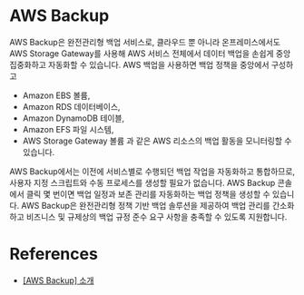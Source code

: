 # AWS Backup

AWS Backup은 완전관리형 백업 서비스로, 클라우드 뿐 아니라 온프레미스에서도
AWS Storage Gateway를 사용해 AWS 서비스 전체에서 데이터 백업을 손쉽게 중앙집중화하고 자동화할 수 있습니다.
AWS 백업을 사용하면 백업 정책을 중앙에서 구성하고 
- Amazon EBS 볼륨, 
- Amazon RDS 데이터베이스, 
- Amazon DynamoDB 테이블, 
- Amazon EFS 파일 시스템,
- AWS Storage Gateway 볼륨
과 같은 AWS 리소스의 백업 활동을 모니터링할 수 있습니다.

AWS Backup에서는 이전에 서비스별로 수행되던 백업 작업을 자동화하고 통합하므로, 
사용자 지정 스크립트와 수동 프로세스를 생성할 필요가 없습니다. 
AWS Backup 콘솔에서 클릭 몇 번이면 백업 일정과 보존 관리를 자동화하는 백업 정책을 생성할 수 있습니다. 
AWS Backup은 완전관리형 정책 기반 백업 솔루션을 제공하여 백업 관리를 간소화하고 
비즈니스 및 규제상의 백업 규정 준수 요구 사항을 충족할 수 있도록 지원합니다.

# References
- [[AWS Backup] 소개](https://m.blog.naver.com/sory1008/221725928118)